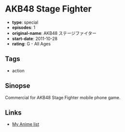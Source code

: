 # AKB48 Stage Fighter

-   **type**: special
-   **episodes**: 1
-   **original-name**: AKB48 ステージファイター
-   **start-date**: 2011-10-28
-   **rating**: G - All Ages

## Tags

-   action

## Sinopse

Commercial for AKB48 Stage Fighter mobile phone game.

## Links

-   [My Anime list](https://myanimelist.net/anime/29850/AKB48_Stage_Fighter)

